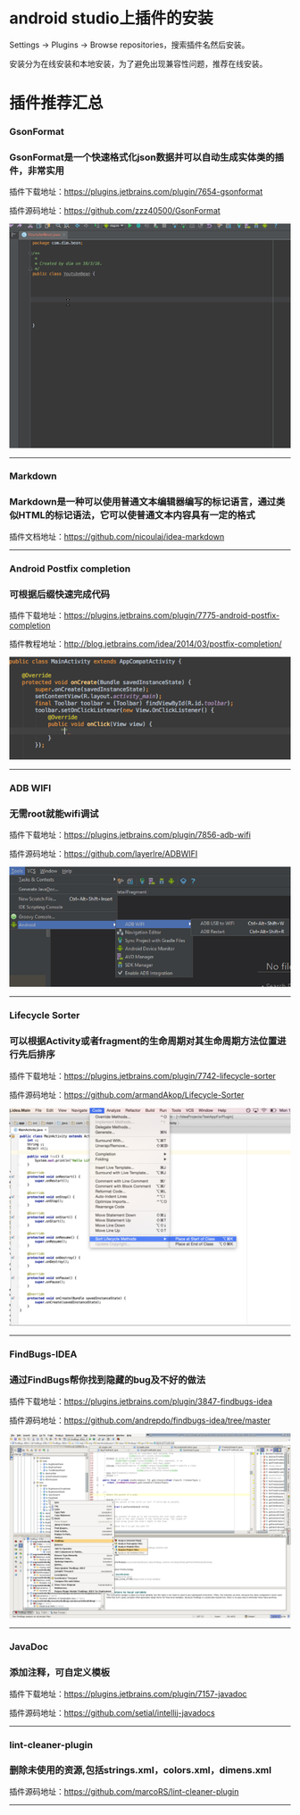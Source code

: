 # android studio上插件的安装
Settings → Plugins → Browse repositories，搜索插件名然后安装。
 
安装分为在线安装和本地安装，为了避免出现兼容性问题，推荐在线安装。

# 插件推荐汇总

### GsonFormat
### GsonFormat是一个快速格式化json数据并可以自动生成实体类的插件，非常实用
插件下载地址：https://plugins.jetbrains.com/plugin/7654-gsonformat

插件源码地址：https://github.com/zzz40500/GsonFormat

![](images/gsonformat.png)
*****

### Markdown
### Markdown是一种可以使用普通文本编辑器编写的标记语言，通过类似HTML的标记语法，它可以使普通文本内容具有一定的格式
插件文档地址：https://github.com/nicoulaj/idea-markdown


*****

### Android Postfix completion
### 可根据后缀快速完成代码
插件下载地址：https://plugins.jetbrains.com/plugin/7775-android-postfix-completion

插件教程地址：http://blog.jetbrains.com/idea/2014/03/postfix-completion/

![](images/AndroidPostfixCompletion.png)
*****

### ADB WIFI
### 无需root就能wifi调试
插件下载地址：https://plugins.jetbrains.com/plugin/7856-adb-wifi

插件源码地址：https://github.com/layerlre/ADBWIFI

![](images/ADBWIFI.png)
*****

### Lifecycle Sorter
### 可以根据Activity或者fragment的生命周期对其生命周期方法位置进行先后排序
插件下载地址：https://plugins.jetbrains.com/plugin/7742-lifecycle-sorter

插件源码地址：https://github.com/armandAkop/Lifecycle-Sorter

![](images/lifecycle-sorter.png)
*****

### FindBugs-IDEA
### 通过FindBugs帮你找到隐藏的bug及不好的做法
插件下载地址：https://plugins.jetbrains.com/plugin/3847-findbugs-idea

插件源码地址：https://github.com/andrepdo/findbugs-idea/tree/master

![](images/FindBugs.png)
*****

### JavaDoc
### 添加注释，可自定义模板
插件下载地址：https://plugins.jetbrains.com/plugin/7157-javadoc

插件源码地址：https://github.com/setial/intellij-javadocs

*****

### lint-cleaner-plugin
### 删除未使用的资源,包括strings.xml，colors.xml，dimens.xml
插件源码地址：https://github.com/marcoRS/lint-cleaner-plugin

*****










